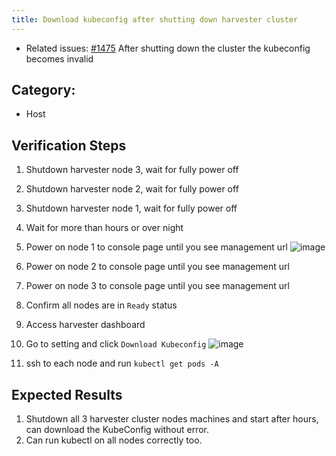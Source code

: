 ```yaml
---
title: Download kubeconfig after shutting down harvester cluster
---
```


* Related issues: [#1475](https://github.com/harvester/harvester/issues/1475) After shutting down the cluster the kubeconfig becomes invalid

## Category: 
* Host

## Verification Steps
1. Shutdown harvester node 3, wait for fully power off
1. Shutdown harvester node 2, wait for fully power off
1. Shutdown harvester node 1, wait for fully power off
1. Wait for more than hours or over night
1. Power on node 1 to console page until you see management url 
![image](https://user-images.githubusercontent.com/29251855/145156486-60507643-8a96-4b4a-862d-367c41665e6b.png)

1. Power on node 2 to console page until you see management url 
1. Power on node 3 to console page until you see management url 
1. Confirm all nodes are in `Ready` status
1. Access harvester dashboard
1. Go to setting and click `Download Kubeconfig`
![image](https://user-images.githubusercontent.com/29251855/145156633-feddec8c-e322-404f-9104-7c543824f884.png)
1. ssh to each node and run `kubectl get pods -A` 

## Expected Results
1. Shutdown all 3 harvester cluster nodes machines and start after hours, can download the KubeConfig without error. 
1. Can run kubectl on all nodes correctly too. 
